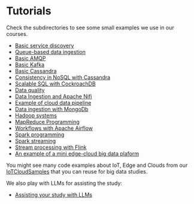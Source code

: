 # Tutorials

Check the subdirectories to see some small examples we use in our courses.
- [Basic service discovery](servicediscovery/)
- [Queue-based data ingestion](queuebaseddataingestion/)
- [Basic AMQP](amqp/)
- [Basic Kafka](basickafka/)
- [Basic Cassandra](basiccassandra/)
- [Consistency in NoSQL with Cassandra](consistency/)          
- [Scalable SQL with CockroachDB](newsqldb/)  
- [Data quality](dataquality/)
- [Data Ingestion and Apache Nifi](nifi/)                         
- [Example of cloud data pipeline](cloud-data-pipeline/)
- [Data ingestion with MongoDb](data-ingestion-mongodb/)          
- [Hadoop systems](hadoop/)
- [MapReduce Programming](mapreduce/)  
- [Workflows with Apache Airflow](airflow/)
- [Spark programming](spark/)
- [Spark streaming](spark-streaming/) 
- [Stream processing with Flink](streamingwithflink/)
- [An example of a mini edge-cloud big data plaform](netopanalytics/)

You might see many code examples about IoT, Edge and Clouds from our [IoTCloudSamples](https://github.com/rdsea/IoTCloudSamples/) that you can reuse for big data studies.

We also play with LLMs for assisting the study:
- [Assisting your study with LLMs](llmbdp/)
